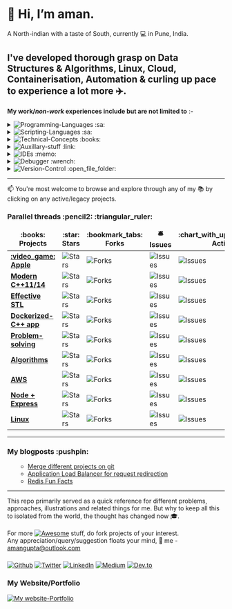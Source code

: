 # 👋 Hi, __I’m aman.__ 
A North-indian with a taste of South, currently :computer: in Pune, India.


I've developed thorough grasp on Data Structures & Algorithms, Linux, Cloud, Containerisation, Automation & curling up pace to experience a lot more :airplane:. 
---------------

__My work/*non-work* experiences include but are not limited to__ :-


<details>
    <summary> <img alt="Programming-Languages" src="https://img.shields.io/badge/Programming-Languages-Blue" /> :sa: </summary>
        <p>
            :star2:  Advanced C++ / STL <br />
            :star:  C <br />
            :heavy_check_mark:  NodeJS <br />
        </p>
</details>
 
<details>
    <summary> <img alt="Scripting-Languages" src="https://img.shields.io/badge/Scripting-Languages-yellow" /> :sa: </summary>
        <p>
            :heavy_check_mark:  Python<br />
            :heavy_check_mark:  bash <br />
            :heavy_check_mark:  awk <br /> 
            :heavy_check_mark:  sed 
        </p>
</details>

<details>
    <summary> <img alt="Technical-Concepts" src="https://img.shields.io/badge/Technical-Concepts-blue" /> :books: </summary>
        <p>
            :star2:  Data Structure & Algorithms <br />
            :star:  Patterns for sustainable designs <br />
            :star:  Operating system concepts <br /> 
            :heavy_check_mark:  System Design <br /> 
            :star:  Concurrent programming<br /> 
            :star:  Containerisation<br /> 
            :star2:  Cloud computing concepts
        </p>
</details>

<details>
    <summary> <img alt="Auxillary-stuff" src="https://img.shields.io/badge/Auxillary-stuff-ff69b4" /> :link: </summary>
        <p>
            :star2:  AWS: IAM, VPC, EC2/SG/EBS, Snapshots & ADLM, ECR, ELB, Route53, S3, awscli-v1/v2 <br />
            :heavy_check_mark:  Amazon-linux2, Ubuntu <br />
            :heavy_check_mark:  Ansible <br />
            :heavy_check_mark:  Docker :heavy_plus_sign: Kubernetes <br />
            :heavy_check_mark:  MongoDB, Postgresql, Redis  <br />
            :heavy_check_mark:  Nginx  <br />
            :heavy_check_mark:  Jenkins  <br />
            :heavy_check_mark:  JIRA  <br />
            :star:  Technical documentation
        </p>
</details>

<details>
    <summary>  <img alt="IDEs" src="https://img.shields.io/badge/IDEs-orange" /> :memo: </summary>
        <p>
            :star2:  gvim <br />
            :star2:  MS Visual Code <br /> 
            :star:  Android Visual Code <br /> 
            :heavy_check_mark:  X code 
        </p>
</details>

<details>
    <summary> <img alt="Debugger" src="https://img.shields.io/badge/Debugger-brown" /> :wrench: </summary>
        <p>
            :star2:  GDB <br /> 
            :star:  MS Visual Studio <br /> 
            :star:  Android Studio <br /> 
        </p>
</details>

<details>
    <summary> <img alt="Version-Control" src="https://img.shields.io/badge/Version-Control-blueviolet " /> :open_file_folder: </summary>
        <p>
            :star:  github <br /> 
            :star:  bitbucket <br /> 
            :star:  perforce 
        </p>
</details>

****

📫 You're most welcome to browse and explore through any of my :books: by clicking on any active/legacy projects.


<h3>Parallel threads :pencil2: :triangular_ruler: </h3>
<table>
  <thead align="center">
    <tr border: none;>
      <td><b>:books: Projects</b></td>
      <td><b>:star: Stars</b></td>
      <td><b>:bookmark_tabs: Forks</b></td>
      <td><b>🛎 Issues</b></td>
      <td><b>:chart_with_upwards_trend: Activity</b></td>
      <td><b>:mailbox_with_mail: Pull requests</b></td>
    </tr>
  </thead>
  <tbody>
    <tr>
      <td><a href="https://github.com/1aman1/Apple"><b> :video_game: Apple </b></a></td>
      <td><img alt="Stars" src="https://img.shields.io/github/stars/1aman1/Apple?style=flat-square&labelColor=343b41"/></td>
      <td><img alt="Forks" src="https://img.shields.io/github/forks/1aman1/Apple?style=flat-square&labelColor=343b41"/></td>
      <td><img alt="Issues" src="https://img.shields.io/github/issues-raw/1aman1/Apple?style=flat-square&labelColor=343b41"/></td>
      <td><img alt="Issues" src="https://img.shields.io/github/last-commit/1aman1/Apple?style=flat-square&labelColor=343b41"/></td>
      <td><img alt="Pull Requests" src="https://img.shields.io/github/issues-pr/1aman1/Apple?style=flat-square&labelColor=343b41"/></td>
    </tr>
    <tr>
      <td><a href="https://github.com/1aman1/cpp"><b> Modern C++11/14 </b></a></td>
      <td><img alt="Stars" src="https://img.shields.io/github/stars/1aman1/cpp?style=flat-square&labelColor=343b41"/></td>
      <td><img alt="Forks" src="https://img.shields.io/github/forks/1aman1/cpp?style=flat-square&labelColor=343b41"/></td>
      <td><img alt="Issues" src="https://img.shields.io/github/issues-raw/1aman1/cpp?style=flat-square&labelColor=343b41"/></td>
      <td><img alt="Issues" src="https://img.shields.io/github/last-commit/1aman1/cpp?style=flat-square&labelColor=343b41"/></td>
      <td><img alt="Pull Requests" src="https://img.shields.io/github/issues-pr/1aman1/cpp?style=flat-square&labelColor=343b41"/></td>
    </tr>
    <tr>
      <td><a href="https://github.com/1aman1/EffectiveSTL"><b> Effective STL </b></a></td>
      <td><img alt="Stars" src="https://img.shields.io/github/stars/1aman1/EffectiveSTL?style=flat-square&labelColor=343b41"/></td>
      <td><img alt="Forks" src="https://img.shields.io/github/forks/1aman1/EffectiveSTL?style=flat-square&labelColor=343b41"/></td>
      <td><img alt="Issues" src="https://img.shields.io/github/issues-raw/1aman1/EffectiveSTL?style=flat-square&labelColor=343b41"/></td>
      <td><img alt="Issues" src="https://img.shields.io/github/last-commit/1aman1/EffectiveSTL?style=flat-square&labelColor=343b41"/></td>
      <td><img alt="Pull Requests" src="https://img.shields.io/github/issues-pr/1aman1/EffectiveSTL?style=flat-square&labelColor=343b41"/></td>
    </tr>
    <tr>
      <td><a href="https://github.com/1aman1/dockerized-app-cpp"><b> Dockerized-C++ app </b></a></td>
      <td><img alt="Stars" src="https://img.shields.io/github/stars/1aman1/dockerized-app-cpp?style=flat-square&labelColor=343b41"/></td>
      <td><img alt="Forks" src="https://img.shields.io/github/forks/1aman1/dockerized-app-cpp?style=flat-square&labelColor=343b41"/></td>
      <td><img alt="Issues" src="https://img.shields.io/github/issues-raw/1aman1/dockerized-app-cpp?style=flat-square&labelColor=343b41"/></td>
      <td><img alt="Issues" src="https://img.shields.io/github/last-commit/1aman1/dockerized-app-cpp?style=flat-square&labelColor=343b41"/></td>
      <td><img alt="Pull Requests" src="https://img.shields.io/github/issues-pr/1aman1/dockerized-app-cpp?style=flat-square&labelColor=343b41"/></td>
    </tr>
	  <tr>
      <td><a href="https://github.com/1aman1/code-road"><b> Problem-solving</b></a></td>
      <td><img alt="Stars" src="https://img.shields.io/github/stars/1aman1/code-road?style=flat-square&labelColor=343b41"/></td>
      <td><img alt="Forks" src="https://img.shields.io/github/forks/1aman1/code-road?style=flat-square&labelColor=343b41"/></td>
      <td><img alt="Issues" src="https://img.shields.io/github/issues-raw/1aman1/code-road?style=flat-square&labelColor=343b41"/></td>
      <td><img alt="Issues" src="https://img.shields.io/github/last-commit/1aman1/code-road?style=flat-square&labelColor=343b41"/></td>
      <td><img alt="Pull Requests" src="https://img.shields.io/github/issues-pr/1aman1/code-road?style=flat-square&labelColor=343b41"/></td>
    </tr>
    <tr>
      <td><a href="https://github.com/1aman1/algorithms"><b>Algorithms</b></a></td>
      <td><img alt="Stars" src="https://img.shields.io/github/stars/1aman1/algorithms?style=flat-square&labelColor=343b41"/></td>
      <td><img alt="Forks" src="https://img.shields.io/github/forks/1aman1/algorithms?style=flat-square&labelColor=343b41"/></td>
      <td><img alt="Issues" src="https://img.shields.io/github/issues-raw/1aman1/algorithms?style=flat-square&labelColor=343b41"/></td>
      <td><img alt="Issues" src="https://img.shields.io/github/last-commit/1aman1/algorithms?style=flat-square&labelColor=343b41"/></td>
      <td><img alt="Pull Requests" src="https://img.shields.io/github/issues-pr/1aman1/algorithms?style=flat-square&labelColor=343b41"/></td>
    </tr>
    <tr>
      <td><a href="https://github.com/1aman1/AWS"><b>AWS</b></a></td>
      <td><img alt="Stars" src="https://img.shields.io/github/stars/1aman1/AWS?style=flat-square&labelColor=343b41"/></td>
      <td><img alt="Forks" src="https://img.shields.io/github/forks/1aman1/AWS?style=flat-square&labelColor=343b41"/></td>
      <td><img alt="Issues" src="https://img.shields.io/github/issues-raw/1aman1/AWS?style=flat-square&labelColor=343b41"/></td>
      <td><img alt="Issues" src="https://img.shields.io/github/last-commit/1aman1/AWS?style=flat-square&labelColor=343b41"/></td>
      <td><img alt="Pull Requests" src="https://img.shields.io/github/issues-pr/1aman1/AWS?style=flat-square&labelColor=343b41"/></td>
    </tr>
    <tr>
      <td><a href="https://github.com/1aman1/beingMEAN"><b> Node + Express </b></a></td>
      <td><img alt="Stars" src="https://img.shields.io/github/stars/1aman1/beingMEAN?style=flat-square&labelColor=343b41"/></td>
      <td><img alt="Forks" src="https://img.shields.io/github/forks/1aman1/beingMEAN?style=flat-square&labelColor=343b41"/></td>
      <td><img alt="Issues" src="https://img.shields.io/github/issues-raw/1aman1/beingMEAN?style=flat-square&labelColor=343b41"/></td>
      <td><img alt="Issues" src="https://img.shields.io/github/last-commit/1aman1/beingMEAN?style=flat-square&labelColor=343b41"/></td>
      <td><img alt="Pull Requests" src="https://img.shields.io/github/issues-pr/1aman1/beingMEAN?style=flat-square&labelColor=343b41"/></td>
    </tr>
    <tr>
      <td><a href="https://github.com/1aman1/tty"><b>Linux</b></a></td>
      <td><img alt="Stars" src="https://img.shields.io/github/stars/1aman1/tty?style=flat-square&labelColor=343b41"/></td>
      <td><img alt="Forks" src="https://img.shields.io/github/forks/1aman1/tty?style=flat-square&labelColor=343b41"/></td>
      <td><img alt="Issues" src="https://img.shields.io/github/issues-raw/1aman1/tty?style=flat-square&labelColor=343b41"/></td>
      <td><img alt="Issues" src="https://img.shields.io/github/last-commit/1aman1/tty?style=flat-square&labelColor=343b41"/></td>
      <td><img alt="Pull Requests" src="https://img.shields.io/github/issues-pr/1aman1/tty?style=flat-square&labelColor=343b41"/></td>
    </tr>
  </tbody>
</table>

****
<h3>My blogposts :pushpin:</h3>
<ul>
	
<!-- BLOG-POST-LIST:START -->
- [Merge different projects on git](https://medium.com/@1aman1/using-git-for-merging-two-different-projects-inclusive-of-commits-and-history-cd774cc805a9)
- [Application Load Balancer for request redirection](https://medium.com/swlh/using-application-load-balancers-to-handle-multiple-domain-redirects-8e5077be3b28)
- [Redis Fun Facts](https://medium.com/dlt-labs-publication/15-interesting-facts-about-redis-45e7e47e1a3b)
<!-- BLOG-POST-LIST:END -->
</ul>

****
This repo primarily served as a quick reference for different problems, approaches, illustrations and related things for me.
But why to keep all this to isolated from the world, the thought has changed now :mortar_board:.<br /><br />
For more [![Awesome](https://awesome.re/badge.svg)](https://awesome.re) stuff, do fork projects of your interest.<br />
Any appreciation/query/suggestion floats your mind, :satellite: me - amangupta@outlook.com 


<!---
1aman1/1aman1 is a ✨ special ✨ repository because its `README.md` (this file) appears on your GitHub profile.
You can click the Preview link to take a look at your changes.
--->


<h3>  </h3> <a href="https://github.com/1aman1" target="_blank"><img alt="Github" src="https://img.shields.io/badge/GitHub-%2312100E.svg?&style=for-the-badge&logo=Github&logoColor=white" /></a> <a href="https://twitter.com/1aman1g" target="_blank"><img alt="Twitter" src="https://img.shields.io/badge/twitter-%231DA1F2.svg?&style=for-the-badge&logo=twitter&logoColor=white" /></a> <a href="https://www.linkedin.com/in/1aman1/" target="_blank"><img alt="LinkedIn" src="https://img.shields.io/badge/linkedin-%230077B5.svg?&style=for-the-badge&logo=linkedin&logoColor=white" /></a> <a href="https://medium.com/1aman1" target="_blank"><img alt="Medium" src="https://img.shields.io/badge/medium-%2312100E.svg?&style=for-the-badge&logo=medium&logoColor=white" /></a> <a href="https://dev.to/1aman1" target="_blank"><img alt="Dev.to" src="https://img.shields.io/badge/dev-%2312100E.svg?&style=for-the-badge&logo=dev.to&logoColor=white" /></a>


<h3>My Website/Portfolio</h3>
<p><a href = "https://sites.google.com/view/1aman1/"><img alt="My website-Portfolio" src="https://img.shields.io/badge/My%20Website-Click%20Here-green"</a>
</p>